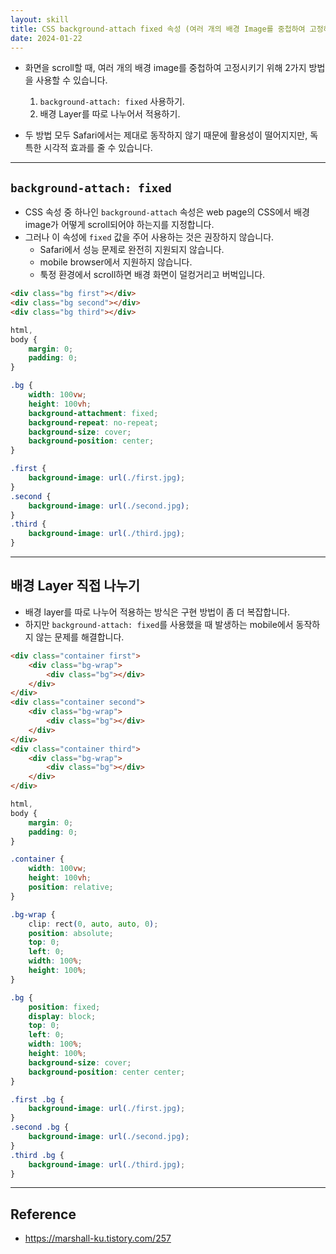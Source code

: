 ```yaml
---
layout: skill
title: CSS background-attach fixed 속성 (여러 개의 배경 Image를 중첩하여 고정하기)
date: 2024-01-22
---
```






- 화면을 scroll할 때, 여러 개의 배경 image를 중첩하여 고정시키기 위해 2가지 방법을 사용할 수 있습니다.
    1. `background-attach: fixed` 사용하기.
    2. 배경 Layer를 따로 나누어서 적용하기.

- 두 방법 모두 Safari에서는 제대로 동작하지 않기 때문에 활용성이 떨어지지만, 독특한 시각적 효과를 줄 수 있습니다.




---




## `background-attach: fixed`

- CSS 속성 중 하나인 `background-attach` 속성은 web page의 CSS에서 배경 image가 어떻게 scroll되어야 하는지를 지정합니다.
- 그러나 이 속성에 `fixed` 값을 주어 사용하는 것은 권장하지 않습니다.
    - Safari에서 성능 문제로 완전히 지원되지 않습니다.
    - mobile browser에서 지원하지 않습니다.
    - 툭정 환경에서 scroll하면 배경 화면이 덜컹거리고 버벅입니다.

```html
<div class="bg first"></div>
<div class="bg second"></div>
<div class="bg third"></div>
```

```css
html,
body {
    margin: 0;
    padding: 0;
}

.bg {
    width: 100vw;
    height: 100vh;
    background-attachment: fixed;
    background-repeat: no-repeat;
    background-size: cover;
    background-position: center;
}

.first {
    background-image: url(./first.jpg);
}
.second {
    background-image: url(./second.jpg);
}
.third {
    background-image: url(./third.jpg);
}
```




---




## 배경 Layer 직접 나누기

- 배경 layer를 따로 나누어 적용하는 방식은 구현 방법이 좀 더 복잡합니다.
- 하지만 `background-attach: fixed`를 사용했을 때 발생하는 mobile에서 동작하지 않는 문제를 해결합니다.

```html
<div class="container first">
    <div class="bg-wrap">
        <div class="bg"></div>
    </div>
</div>
<div class="container second">
    <div class="bg-wrap">
        <div class="bg"></div>
    </div>
</div>
<div class="container third">
    <div class="bg-wrap">
        <div class="bg"></div>
    </div>
</div>
```

```css
html,
body {
    margin: 0;
    padding: 0;
}

.container {
    width: 100vw;
    height: 100vh;
    position: relative;
}

.bg-wrap {
    clip: rect(0, auto, auto, 0);
    position: absolute;
    top: 0;
    left: 0;
    width: 100%;
    height: 100%;
}

.bg {
    position: fixed;
    display: block;
    top: 0;
    left: 0;
    width: 100%;
    height: 100%;
    background-size: cover;
    background-position: center center;
}

.first .bg {
    background-image: url(./first.jpg);
}
.second .bg {
    background-image: url(./second.jpg);
}
.third .bg {
    background-image: url(./third.jpg);
}
```




---




## Reference

- <https://marshall-ku.tistory.com/257>
